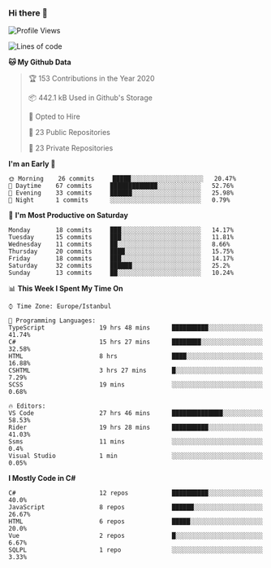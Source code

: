 ### Hi there 👋

<!--START_SECTION:waka-->
![Profile Views](http://img.shields.io/badge/Profile%20Views-0-blue)

![Lines of code](https://img.shields.io/badge/From%20Hello%20World%20I%27ve%20Written-20.3%20million%20lines%20of%20code-blue)

**🐱 My Github Data** 

> 🏆 153 Contributions in the Year 2020
 > 
> 📦 442.1 kB Used in Github's Storage 
 > 
> 💼 Opted to Hire
 > 
> 📜 23 Public Repositories
 > 
> 🔑 23 Private Repositories 

**I'm an Early 🐤** 

```text
🌞 Morning    26 commits     █████░░░░░░░░░░░░░░░░░░░░   20.47% 
🌆 Daytime    67 commits     █████████████░░░░░░░░░░░░   52.76% 
🌃 Evening    33 commits     ██████░░░░░░░░░░░░░░░░░░░   25.98% 
🌙 Night      1 commits      ░░░░░░░░░░░░░░░░░░░░░░░░░   0.79%

```
📅 **I'm Most Productive on Saturday** 

```text
Monday       18 commits     ███░░░░░░░░░░░░░░░░░░░░░░   14.17% 
Tuesday      15 commits     ███░░░░░░░░░░░░░░░░░░░░░░   11.81% 
Wednesday    11 commits     ██░░░░░░░░░░░░░░░░░░░░░░░   8.66% 
Thursday     20 commits     ████░░░░░░░░░░░░░░░░░░░░░   15.75% 
Friday       18 commits     ███░░░░░░░░░░░░░░░░░░░░░░   14.17% 
Saturday     32 commits     ██████░░░░░░░░░░░░░░░░░░░   25.2% 
Sunday       13 commits     ██░░░░░░░░░░░░░░░░░░░░░░░   10.24%

```


📊 **This Week I Spent My Time On** 

```text
⌚︎ Time Zone: Europe/Istanbul

💬 Programming Languages: 
TypeScript               19 hrs 48 mins      ██████████░░░░░░░░░░░░░░░   41.74% 
C#                       15 hrs 27 mins      ████████░░░░░░░░░░░░░░░░░   32.58% 
HTML                     8 hrs               ████░░░░░░░░░░░░░░░░░░░░░   16.88% 
CSHTML                   3 hrs 27 mins       █░░░░░░░░░░░░░░░░░░░░░░░░   7.29% 
SCSS                     19 mins             ░░░░░░░░░░░░░░░░░░░░░░░░░   0.68%

🔥 Editors: 
VS Code                  27 hrs 46 mins      ██████████████░░░░░░░░░░░   58.53% 
Rider                    19 hrs 28 mins      ██████████░░░░░░░░░░░░░░░   41.03% 
Ssms                     11 mins             ░░░░░░░░░░░░░░░░░░░░░░░░░   0.4% 
Visual Studio            1 min               ░░░░░░░░░░░░░░░░░░░░░░░░░   0.05%

```

**I Mostly Code in C#** 

```text
C#                       12 repos            ██████████░░░░░░░░░░░░░░░   40.0% 
JavaScript               8 repos             ██████░░░░░░░░░░░░░░░░░░░   26.67% 
HTML                     6 repos             █████░░░░░░░░░░░░░░░░░░░░   20.0% 
Vue                      2 repos             █░░░░░░░░░░░░░░░░░░░░░░░░   6.67% 
SQLPL                    1 repo              ░░░░░░░░░░░░░░░░░░░░░░░░░   3.33%

```



<!--END_SECTION:waka-->

<!--
**ebubekirdinc/ebubekirdinc** is a ✨ _special_ ✨ repository because its `README.md` (this file) appears on your GitHub profile.

Here are some ideas to get you started:

- 🔭 I’m currently working on ...
- 🌱 I’m currently learning ...
- 👯 I’m looking to collaborate on ...
- 🤔 I’m looking for help with ...
- 💬 Ask me about ...
- 📫 How to reach me: ...
- 😄 Pronouns: ...
- ⚡ Fun fact: ...
-->
